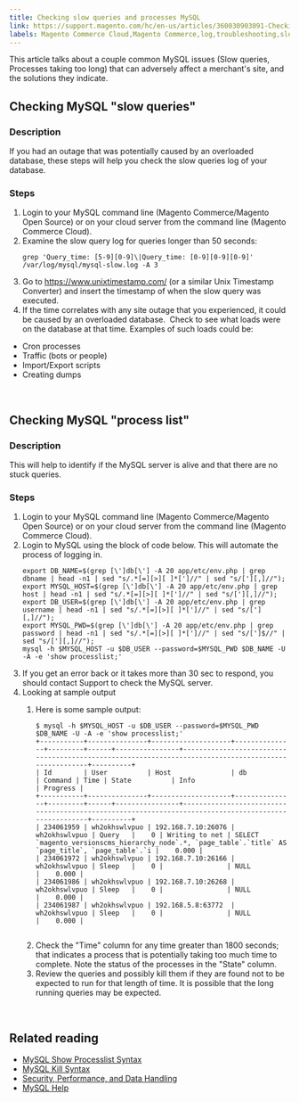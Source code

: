 ```yaml
---
title: Checking slow queries and processes MySQL 
link: https://support.magento.com/hc/en-us/articles/360030903091-Checking-slow-queries-and-processes-MySQL-
labels: Magento Commerce Cloud,Magento Commerce,log,troubleshooting,slow,queries,MySQL
---
```


<p>This article talks about a couple common MySQL issues (Slow queries, Processes taking too long) that can adversely affect a merchant's site, and the solutions they indicate.</p>
<h2>Checking MySQL "slow queries"</h2>
<h3>Description</h3>
<p>If you had an outage that was potentially caused by an overloaded database, these steps will help you check the slow queries log of your database.</p>
<h3>Steps</h3>
<ol>
<li>Login to your MySQL command line (Magento Commerce/Magento Open Source) or on your cloud server from the command line (Magento Commerce Cloud).</li>
<li>Examine the slow query log for queries longer than 50 seconds:
<pre><code class="language-yaml">grep 'Query_time: [5-9][0-9]\|Query_time: [0-9][0-9][0-9]' /var/log/mysql/mysql-slow.log -A 3</code></pre>
</li>
<li>Go to <a href="https://www.unixtimestamp.com/">https://www.unixtimestamp.com/</a> (or a similar Unix Timestamp Converter) and insert the timestamp of when the slow query was executed.</li>
<li>If the time correlates with any site outage that you experienced, it could be caused by an overloaded database.  Check to see what loads were on the database at that time. Examples of such loads could be:</li>
</ol><ul>
<li>Cron processes</li>
<li>Traffic (bots or people)</li>
<li>Import/Export scripts</li>
<li>Creating dumps</li>
</ul>
<p> </p>
<h2>Checking MySQL "process list"</h2>
<h3>Description</h3>
<p>This will help to identify if the MySQL server is alive and that there are no stuck queries.</p>
<h3>Steps</h3>
<ol>
<li>Login to your MySQL command line (Magento Commerce/Magento Open Source) or on your cloud server from the command line (Magento Commerce Cloud).</li>
<li>Login to MySQL using the block of code below. This will automate the process of logging in.
<pre><code class="sql">export DB_NAME=$(grep [\']db[\'] -A 20 app/etc/env.php | grep dbname | head -n1 | sed "s/.*[=][&gt;][ ]*[']//" | sed "s/['][,]//");
export MYSQL_HOST=$(grep [\']db[\'] -A 20 app/etc/env.php | grep host | head -n1 | sed "s/.*[=][&gt;][ ]*[']//" | sed "s/['][,]//");
export DB_USER=$(grep [\']db[\'] -A 20 app/etc/env.php | grep username | head -n1 | sed "s/.*[=][&gt;][ ]*[']//" | sed "s/['][,]//");
export MYSQL_PWD=$(grep [\']db[\'] -A 20 app/etc/env.php | grep password | head -n1 | sed "s/.*[=][&gt;][ ]*[']//" | sed "s/[']$//" | sed "s/['][,]//");
mysql -h $MYSQL_HOST -u $DB_USER --password=$MYSQL_PWD $DB_NAME -U -A -e 'show processlist;'</code></pre>
</li>
<li>If you get an error back or it takes more than 30 sec to respond, you should contact Support to check the MySQL server.</li>
<li>Looking at sample output</li>
<ol>
<li>Here is some sample output:
<pre><code class="sql">$ mysql -h $MYSQL_HOST -u $DB_USER --password=$MYSQL_PWD $DB_NAME -U -A -e 'show processlist;'
+-----------+---------------+--------------------+---------------+---------+------+----------------+------------------------------------------------------------------------------------------------------+----------+
| Id        | User          | Host               | db            | Command | Time | State          | Info                                                                                                 | Progress |
+-----------+---------------+--------------------+---------------+---------+------+----------------+------------------------------------------------------------------------------------------------------+----------+
| 234061959 | wh2okhswlvpuo | 192.168.7.10:26076 | wh2okhswlvpuo | Query   |    0 | Writing to net | SELECT `magento_versionscms_hierarchy_node`.*, `page_table`.`title` AS `page_title`, `page_table`.`i |    0.000 |
| 234061972 | wh2okhswlvpuo | 192.168.7.10:26166 | wh2okhswlvpuo | Sleep   |    0 |                | NULL                                                                                                 |    0.000 |
| 234061986 | wh2okhswlvpuo | 192.168.7.10:26268 | wh2okhswlvpuo | Sleep   |    0 |                | NULL                                                                                                 |    0.000 |
| 234061987 | wh2okhswlvpuo | 192.168.5.8:63772  | wh2okhswlvpuo | Sleep   |    0 |                | NULL                                                                                                 |    0.000 |
 </code></pre>
</li>
<li>Check the "Time" column for any time greater than 1800 seconds; that indicates a process that is potentially taking too much time to complete. Note the status of the processes in the "State" column.</li>
<li>Review the queries and possibly kill them if they are found not to be expected to run for that length of time. It is possible that the long running queries may be expected.</li>
</ol>
</ol>
<p> </p>
<h2>Related reading</h2>
<ul>
<li><a href="https://dev.mysql.com/doc/refman/8.0/en/show-processlist.html">MySQL Show Processlist Syntax</a></li>
<li><a href="https://dev.mysql.com/doc/refman/8.0/en/kill.html">MySQL Kill Syntax</a></li>
<li><a href="https://devdocs.magento.com/guides/v2.3/ext-best-practices/extension-coding/security-performance-data-bp.html">Security, Performance, and Data Handling</a></li>
<li><a href="https://devdocs.magento.com/guides/v2.3/install-gde/prereq/mysql.html">MySQL Help</a></li>
</ul>